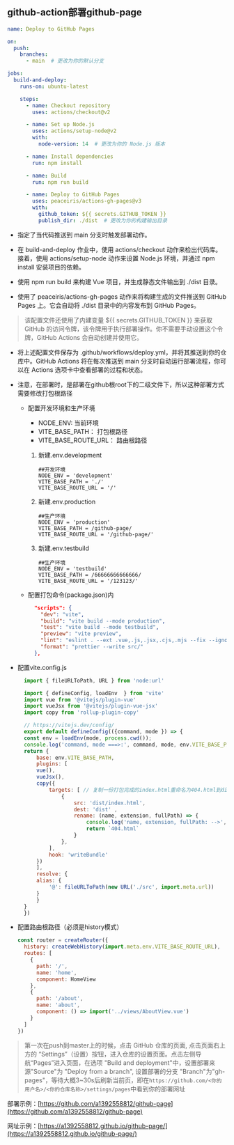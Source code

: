 ## github-action部署github-page

```yml
name: Deploy to GitHub Pages

on:
  push:
    branches:
      - main  # 更改为你的默认分支

jobs:
  build-and-deploy:
    runs-on: ubuntu-latest

    steps:
      - name: Checkout repository
        uses: actions/checkout@v2

      - name: Set up Node.js
        uses: actions/setup-node@v2
        with:
          node-version: 14  # 更改为你的 Node.js 版本

      - name: Install dependencies
        run: npm install

      - name: Build
        run: npm run build

      - name: Deploy to GitHub Pages
        uses: peaceiris/actions-gh-pages@v3
        with:
          github_token: ${{ secrets.GITHUB_TOKEN }}
          publish_dir: ./dist  # 更改为你的构建输出目录
```

* 指定了当代码推送到 main 分支时触发部署动作。

* 在 build-and-deploy 作业中，使用 actions/checkout 动作来检出代码库。接着，使用 actions/setup-node 动作来设置 Node.js 环境，并通过 npm install 安装项目的依赖。

* 使用 npm run build 来构建 Vue 项目，并生成静态文件输出到 ./dist 目录。

* 使用了 peaceiris/actions-gh-pages 动作来将构建生成的文件推送到 GitHub Pages 上。它会自动将 ./dist 目录中的内容发布到 GitHub Pages。

> 该配置文件还使用了内建变量 ${{ secrets.GITHUB_TOKEN }} 来获取 GitHub 的访问令牌，该令牌用于执行部署操作。你不需要手动设置这个令牌，GitHub Actions 会自动创建并使用它。

* 将上述配置文件保存为 .github/workflows/deploy.yml，并将其推送到你的仓库中。GitHub Actions 将在每次推送到 main 分支时自动运行部署流程，你可以在 Actions 选项卡中查看部署的过程和状态。

* 注意，在部署时，是部署在github根root下的二级文件下，所以这种部署方式需要修改打包根路径
  * 配置开发环境和生产环境
    * NODE_ENV: 当前环境
    * VITE_BASE_PATH： 打包根路径
    * VITE_BASE_ROUTE_URL： 路由根路径

    1. 新建.env.development
        ```
        ##开发环境
        NODE_ENV = 'development'
        VITE_BASE_PATH = './'
        VITE_BASE_ROUTE_URL = '/'
        ```

    2. 新建.env.production
        ```
        ##生产环境
        NODE_ENV = 'production'
        VITE_BASE_PATH = /github-page/
        VITE_BASE_ROUTE_URL = '/github-page/'
        ```

    3. 新建.env.testbuild
        ```
        ##生产环境
        NODE_ENV = 'testbuild'
        VITE_BASE_PATH = /66666666666666/
        VITE_BASE_ROUTE_URL = '/123123/'
        ```
    
  * 配置打包命令(package.json)内
  
    ```json
      "scripts": {
        "dev": "vite",
        "build": "vite build --mode production",
        "test": "vite build --mode testbuild",
        "preview": "vite preview",
        "lint": "eslint . --ext .vue,.js,.jsx,.cjs,.mjs --fix --ignore-path .gitignore",
        "format": "prettier --write src/"
      },
    ```

* 配置vite.config.js

  ```js
    import { fileURLToPath, URL } from 'node:url'

    import { defineConfig, loadEnv  } from 'vite'
    import vue from '@vitejs/plugin-vue'
    import vueJsx from '@vitejs/plugin-vue-jsx'
    import copy from 'rollup-plugin-copy'

    // https://vitejs.dev/config/
    export default defineConfig(({command, mode }) => {
    const env = loadEnv(mode, process.cwd());
    console.log('command, mode ===>:', command, mode, env.VITE_BASE_PATH)
    return {
        base: env.VITE_BASE_PATH,
        plugins: [
        vue(),
        vueJsx(),
        copy({
            targets: [ // 复制一份打包完成的index.html重命名为404.html到dist文件，解决github部署vue路由刷新404
                { 
                    src: 'dist/index.html', 
                    dest: 'dist' ,
                    rename: (name, extension, fullPath) => {
                        console.log('name, extension, fullPath: -->', name, extension, fullPath)
                        return `404.html`
                    }
                },
            ],
            hook: 'writeBundle'
        })
        ],
        resolve: {
        alias: {
            '@': fileURLToPath(new URL('./src', import.meta.url))
        }
        }
    }
    })


  ```

* 配置路由根路径（必须是history模式）

  ```js
  const router = createRouter({
    history: createWebHistory(import.meta.env.VITE_BASE_ROUTE_URL),
    routes: [
      {
        path: '/',
        name: 'home',
        component: HomeView
      },
      {
        path: '/about',
        name: 'about',
        component: () => import('../views/AboutView.vue')
      }
    ]
  })
  ```

> 第一次在push到master上的时候，点击 GitHub 仓库的页面, 点击页面右上方的 “Settings”（设置）按钮，进入仓库的设置页面。点击左侧导航“Pages”进入页面，在选项 "Build and deployment"中，设置部署来源"Source"为 "Deploy from a branch", 设置部署的分支 "Branch"为"gh-pages"，等待大概3~30s后刷新当前页，即在`https://github.com/<你的用户名>/<你的仓库名称>/settings/pages`中看到你的部署网址

部署示例：[https://github.com/a1392558812/github-page](https://github.com/a1392558812/github-page)

网址示例：[https://a1392558812.github.io/github-page/](https://a1392558812.github.io/github-page/)